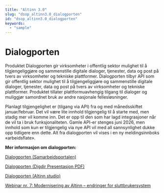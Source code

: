 ```yaml
---
title: "Altinn 3.0"
slug: "dsop_altinn3.0_dialogporten"
id: "dsop_altinn3.0_dialogporten"
keywords:
  - "sample"
---
```


# Dialogporten

Produktet Dialogporten gir virksomheter i offentlig sektor mulighet til å tilgjengeliggjøre og sammenstille digitale dialoger, tjenester, data og post på tvers av virksomheter og tekniske plattformer. Dialogporten tilbyr API som gir offentlig sektor mulighet til å tilgjengeliggjøre og sammenstille digitale dialoger, tjenester, data og post på tvers av virksomheter og tekniske plattformer. Produktet tillater plattformuavhengig tilgang til dialoger og muliggjør samordnet bruk av andre nasjonale fellesløsninger. 
<br>

Planlagt tilgjengelighet er (tilgang via API) fra og med månedsskiftet januar/februar. Det vil være lite innhold tilgjengelig til å starte med, men stadig mer vil komme inn. Det er opp til den som har lagd integrasjoner når de vil ta i bruk funksjonaliteten. Gamle API-er stenges juni 2026, men innhold som kun er tilgjengelig via nye API vil med all sannsynlighet dukke opp tidligere enn dette. Alt fra dialogporten vil vises i en ny meldingsinnboks «arbeidsflate».  

**Mer informasjon om dialogporten:**

[Dialogporten (Samarbeidsportalen)](https://samarbeid.digdir.no/altinn/dialogporten/2347)

[Dialogporten (Digdir Presentasjon PDF)](https://www.digdir.no/media/4871/download)

[Dialogporten (Altinn studio)](https://docs.altinn.studio/dialogporten/)

[Webinar nr. 7: Modernisering av Altinn – endringer for sluttbrukersystem](https://www.digdir.no/felleslosninger/webinar-nr-7-modernisering-av-altinn-endringer-sluttbrukersystem/6518)

